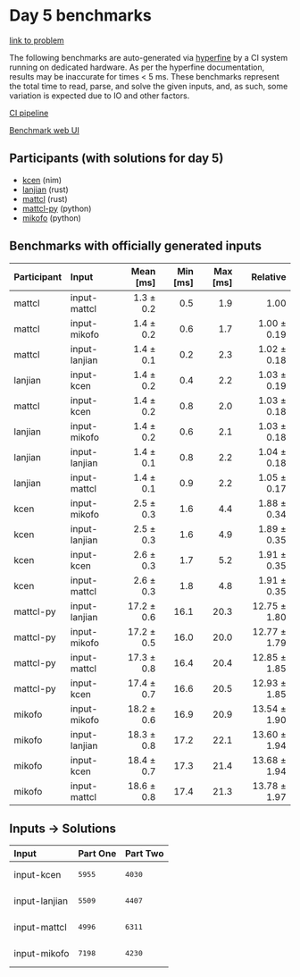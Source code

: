 # Day 5 benchmarks

[link to problem](https://adventofcode.com/2024/day/5)

The following benchmarks are auto-generated via
[hyperfine](https://github.com/sharkdp/hyperfine) by a CI system running on
dedicated hardware. As per the hyperfine documentation, results may be
inaccurate for times < 5 ms. These benchmarks represent the total time to read,
parse, and solve the given inputs, and, as such, some variation is expected due
to IO and other factors.

[CI pipeline](http://ci.papercode.net:8080/teams/main/pipelines/aoc2024)

[Benchmark web UI](https://aoc.ancalagon.black)


## Participants (with solutions for day 5)

- [kcen](https://github.com/kcen/aoc2024) (nim)
- [lanjian](https://github.com/lanjian/aoc-2024) (rust)
- [mattcl](https://github.com/mattcl/aoc2024) (rust)
- [mattcl-py](https://github.com/mattcl/aoc2024-py) (python)
- [mikofo](https://github.com/mikofo/aoc2024) (python)


## Benchmarks with officially generated inputs

| Participant | Input | Mean [ms] | Min [ms] | Max [ms] | Relative |
|:---|:---|---:|---:|---:|---:|
| mattcl | input-mattcl | 1.3 ± 0.2 | 0.5 | 1.9 | 1.00 |
| mattcl | input-mikofo | 1.4 ± 0.2 | 0.6 | 1.7 | 1.00 ± 0.19 |
| mattcl | input-lanjian | 1.4 ± 0.1 | 0.2 | 2.3 | 1.02 ± 0.18 |
| lanjian | input-kcen | 1.4 ± 0.2 | 0.4 | 2.2 | 1.03 ± 0.19 |
| mattcl | input-kcen | 1.4 ± 0.2 | 0.8 | 2.0 | 1.03 ± 0.18 |
| lanjian | input-mikofo | 1.4 ± 0.2 | 0.6 | 2.1 | 1.03 ± 0.18 |
| lanjian | input-lanjian | 1.4 ± 0.1 | 0.8 | 2.2 | 1.04 ± 0.18 |
| lanjian | input-mattcl | 1.4 ± 0.1 | 0.9 | 2.2 | 1.05 ± 0.17 |
| kcen | input-mikofo | 2.5 ± 0.3 | 1.6 | 4.4 | 1.88 ± 0.34 |
| kcen | input-lanjian | 2.5 ± 0.3 | 1.6 | 4.9 | 1.89 ± 0.35 |
| kcen | input-kcen | 2.6 ± 0.3 | 1.7 | 5.2 | 1.91 ± 0.35 |
| kcen | input-mattcl | 2.6 ± 0.3 | 1.8 | 4.8 | 1.91 ± 0.35 |
| mattcl-py | input-lanjian | 17.2 ± 0.6 | 16.1 | 20.3 | 12.75 ± 1.80 |
| mattcl-py | input-mikofo | 17.2 ± 0.5 | 16.0 | 20.0 | 12.77 ± 1.79 |
| mattcl-py | input-mattcl | 17.3 ± 0.8 | 16.4 | 20.4 | 12.85 ± 1.85 |
| mattcl-py | input-kcen | 17.4 ± 0.7 | 16.6 | 20.5 | 12.93 ± 1.85 |
| mikofo | input-mikofo | 18.2 ± 0.6 | 16.9 | 20.9 | 13.54 ± 1.90 |
| mikofo | input-lanjian | 18.3 ± 0.8 | 17.2 | 22.1 | 13.60 ± 1.94 |
| mikofo | input-kcen | 18.4 ± 0.7 | 17.3 | 21.4 | 13.68 ± 1.94 |
| mikofo | input-mattcl | 18.6 ± 0.8 | 17.4 | 21.3 | 13.78 ± 1.97 |


## Inputs -> Solutions

| Input | Part One | Part Two |
|:---|:---|:---|
|input-kcen|<pre>5955</pre>|<pre>4030</pre>|
|input-lanjian|<pre>5509</pre>|<pre>4407</pre>|
|input-mattcl|<pre>4996</pre>|<pre>6311</pre>|
|input-mikofo|<pre>7198</pre>|<pre>4230</pre>|